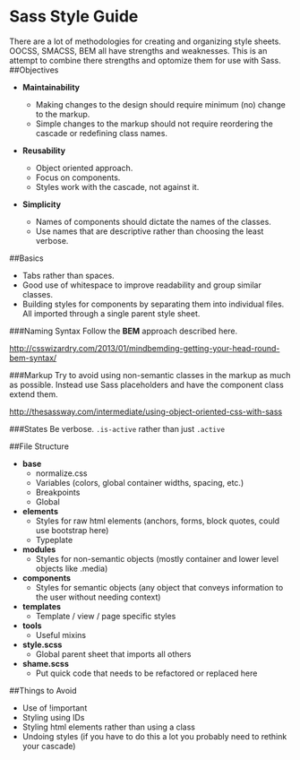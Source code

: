 # Sass Style Guide
There are a lot of methodologies for creating and organizing style sheets. OOCSS, SMACSS, BEM all have strengths and weaknesses. This is an attempt to combine there strengths and optomize them for use with Sass.
##Objectives

  * **Maintainability**
    * Making changes to the design should require minimum (no) change to the markup.
    * Simple changes to the markup should not require reordering the cascade or redefining    class names.
  
  * **Reusability**
    * Object oriented approach.
    * Focus on components.
    * Styles work with the cascade, not against it.
    
  * **Simplicity**
    * Names of components should dictate the names of the classes.
    * Use names that are descriptive rather than choosing the least verbose.

##Basics
  * Tabs rather than spaces.
  * Good use of whitespace to improve readability and group similar classes.
  * Building styles for components by separating them into individual files. All imported through a single parent style sheet.

###Naming Syntax
Follow the **BEM** approach described here.

http://csswizardry.com/2013/01/mindbemding-getting-your-head-round-bem-syntax/

###Markup
Try to avoid using non-semantic classes in the markup as much as possible. Instead use Sass placeholders and have the component class extend them.

http://thesassway.com/intermediate/using-object-oriented-css-with-sass

###States
Be verbose. `.is-active` rather than just `.active`


##File Structure
  * **base**
    * normalize.css
    * Variables (colors, global container widths, spacing, etc.)
    * Breakpoints
    * Global
  * **elements**
    * Styles for raw html elements (anchors, forms, block quotes, could use bootstrap here)
    * Typeplate
  * **modules**
    * Styles for non-semantic objects (mostly container and lower level objects like .media)
  * **components**
    * Styles for semantic objects (any object that conveys information to the user without needing context)
  * **templates**
    * Template / view / page specific styles 
  * **tools**
    * Useful mixins
  * **style.scss**
    * Global parent sheet that imports all others
  * **shame.scss**
    * Put quick code that needs to be refactored or replaced here
    
    
##Things to Avoid
  * Use of !important
  * Styling using IDs
  * Styling html elements rather than using a class
  * Undoing styles (if you have to do this a lot you probably need to rethink your cascade)
